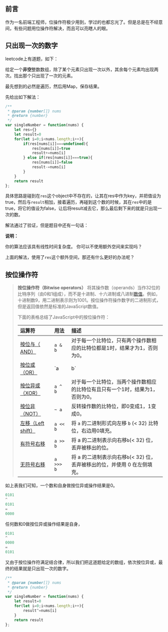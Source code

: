 ## 前言

作为一名前端工程师，位操作符极少用到，学过的也都忘光了。但是总是在不经意间，有些问题用位操作符解决，而且可以亮瞎人的眼。

##  只出现一次的数字

leetcode上有道题，如下：

给定一个**非空**整数数组，除了某个元素只出现一次以外，其余每个元素均出现两次。找出那个只出现了一次的元素。

最先想到的必然是遍历，然后用Map，保存结果。

先给出如下解法：

```js
/**
 * @param {number[]} nums
 * @return {number}
 */
var singleNumber = function(nums) {
    let res={}
    let result=0
    for(let i=0;i<nums.length;i++){
        if(res[nums[i]]===undefined){
            res[nums[i]]=true
            result+=nums[i]
        } else if(res[nums[i]]===true){
            res[nums[i]]=false
            result-=nums[i]
        }
    }
    return result
};
```

具体思路是碰到在`res`这个object中不存在的，让其在res中作为key，并把值设为true，然后与`result`相加，接着遍历，再碰到这个数的时候，其在`res`中的是true，将它的值设为false，让后将result减去它，那么最后剩下来的就是只出现一次的数。

解法通过了验证，但是题目中还有一句话：

**说明：**

你的算法应该具有线性时间复杂度。 你可以不使用额外空间来实现吗？

上面的解法，使用了`res`这个额外空间，那还有什么更好的办法呢？

## 按位操作符

>**按位操作符（Bitwise operators）** 将其操作数（operands）当作32位的比特序列（由0和1组成），而不是十进制、十六进制或八进制[数值](https://developer.mozilla.org/zh-CN/docs/Web/JavaScript/Reference/Global_Objects/Number)。例如，十进制数9，用二进制表示则为1001。按位操作符操作数字的二进制形式，但是返回值依然是标准的JavaScript数值。
>
>下面的表格总结了JavaScript中的按位操作符：
>
>| 运算符                                                       | 用法      | 描述                                                         |
>| :----------------------------------------------------------- | :-------- | :----------------------------------------------------------- |
>| [按位与（ AND）](https://developer.mozilla.org/zh-CN/docs/Web/JavaScript/Reference/Operators/Bitwise_Operators#Bitwise_AND) | `a & b`   | 对于每一个比特位，只有两个操作数相应的比特位都是1时，结果才为1，否则为0。 |
>| [按位或（OR）](https://developer.mozilla.org/zh-CN/docs/Web/JavaScript/Reference/Operators/Bitwise_Operators#Bitwise_OR) | `a | b`   | 对于每一个比特位，当两个操作数相应的比特位至少有一个1时，结果为1，否则为0。 |
>| [按位异或（XOR）](https://developer.mozilla.org/zh-CN/docs/Web/JavaScript/Reference/Operators/Bitwise_Operators#Bitwise_XOR) | `a ^ b`   | 对于每一个比特位，当两个操作数相应的比特位有且只有一个1时，结果为1，否则为0。 |
>| [按位非（NOT）](https://developer.mozilla.org/zh-CN/docs/Web/JavaScript/Reference/Operators/Bitwise_Operators#Bitwise_NOT) | `~ a`     | 反转操作数的比特位，即0变成1，1变成0。                       |
>| [左移（L](https://developer.mozilla.org/zh-CN/docs/Web/JavaScript/Reference/Operators/Bitwise_Operators#Left_shift)[eft shift）](https://developer.mozilla.org/zh-CN/docs/Web/JavaScript/Reference/Operators/Bitwise_Operators#Left_shift) | `a << b`  | 将 `a` 的二进制形式向左移 `b` (< 32) 比特位，右边用0填充。   |
>| [有符号右移](https://developer.mozilla.org/zh-CN/docs/Web/JavaScript/Reference/Operators/Bitwise_Operators#Right_shift) | `a >> b`  | 将 a 的二进制表示向右移` b `(< 32) 位，丢弃被移出的位。      |
>| [无符号右移](https://developer.mozilla.org/zh-CN/docs/Web/JavaScript/Reference/Operators/Bitwise_Operators#Unsigned_right_shift) | `a >>> b` | 将 a 的二进制表示向右移` b `(< 32) 位，丢弃被移出的位，并使用 0 在左侧填充。 |

如上表我们可知，一个数和自身做按位异或操作结果是0。

```js
0101
^
0101
=
0000
```

任何数和0做按位异或操作结果是自身，

```js
0101
^
0000
=
0101
```

又由于按位操作符满足结合律，所以我们把这道题给定的数组，依次按位异或，最终的结果就是只出现一次的数字。

```js
/**
 * @param {number[]} nums
 * @return {number}
 */
var singleNumber = function(nums) {
    let result=0
    for(let i=0;i<nums.length;i++){
        result^=nums[i]
    }
    return result
};
```

